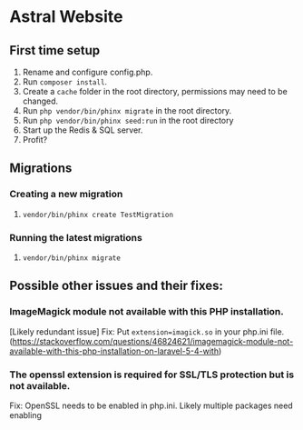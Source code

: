 # Astral Website

## First time setup
1. Rename and configure config.php.
2. Run `composer install`.
3. Create a `cache` folder in the root directory, permissions may need to be changed.
4. Run `php vendor/bin/phinx migrate` in the root directory.
5. Run `php vendor/bin/phinx seed:run` in the root directory
6. Start up the Redis & SQL server.
7. Profit?

## Migrations

### Creating a new migration
1. `vendor/bin/phinx create TestMigration`

### Running the latest migrations
1. `vendor/bin/phinx migrate`

## Possible other issues and their fixes:

### ImageMagick module not available with this PHP installation.
[Likely redundant issue] Fix: Put `extension=imagick.so` in your php.ini file. (https://stackoverflow.com/questions/46824621/imagemagick-module-not-available-with-this-php-installation-on-laravel-5-4-with)

### The openssl extension is required for SSL/TLS protection but is not available.
Fix: OpenSSL needs to be enabled in php.ini. Likely multiple packages need enabling
